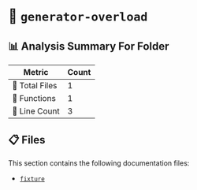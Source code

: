 # 📁 `generator-overload`

## 📊 Analysis Summary For Folder

| Metric | Count |
|--------|-------|
| 📁 Total Files | 1 |
| 🔧 Functions | 1 |
| 🔢 Line Count | 3 |


## 📋 Files

This section contains the following documentation files:

- [`fixture`](./fixture.md)